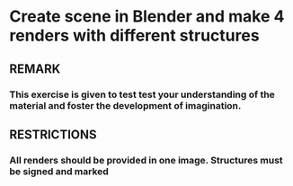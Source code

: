 # Create scene in Blender and make 4 renders with different structures
## REMARK 
### This exercise is given to test test your understanding of the material and foster the development of imagination.
## RESTRICTIONS 
### All renders should be provided in one image. Structures must be signed and marked 

